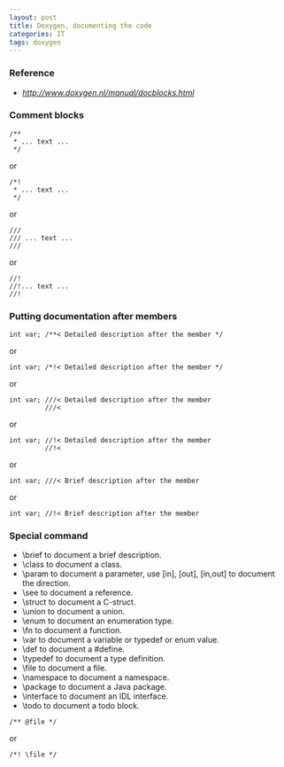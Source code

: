```yaml
---
layout: post
title: Doxygen, documenting the code
categories: IT
tags: doxygen
---
```


### Reference
- *http://www.doxygen.nl/manual/docblocks.html*

### Comment blocks
```
/**
 * ... text ...
 */
```

or   
```
/*!
 * ... text ...
 */
```

or   
```
///
/// ... text ...
///
```

or  
```
//!
//!... text ...
//!
```

### Putting documentation after members
```
int var; /**< Detailed description after the member */
```

or   
```
int var; /*!< Detailed description after the member */
```

or   
```
int var; ///< Detailed description after the member
         ///< 
```

or   
```
int var; //!< Detailed description after the member
         //!< 
```

or   
```
int var; ///< Brief description after the member
```

or   
```
int var; //!< Brief description after the member
```

### Special command
+ \brief to document a brief description.
+ \class to document a class.
+ \param to document a parameter, use [in], [out], [in,out] to document the direction.
+ \see to document a reference.
+ \struct to document a C-struct. 
+ \union to document a union.
+ \enum to document an enumeration type.
+ \fn to document a function.
+ \var to document a variable or typedef or enum value.
+ \def to document a #define.
+ \typedef to document a type definition.
+ \file to document a file.
+ \namespace to document a namespace.
+ \package to document a Java package.
+ \interface to document an IDL interface. 
+ \todo to document a todo block.

```
/** @file */ 
```

or   
```
/*! \file */ 
```